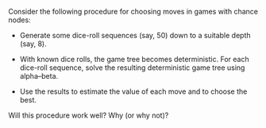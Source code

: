 Consider the following procedure
for choosing moves in games with chance nodes:<br>

-   Generate some dice-roll sequences (say, 50) down to a suitable depth
    (say, 8).<br>

-   With known dice rolls, the game tree becomes deterministic. For each
    dice-roll sequence, solve the resulting deterministic game tree
    using alpha–beta.<br>

-   Use the results to estimate the value of each move and to choose
    the best.<br>

Will this procedure work well? Why (or why not)?<br>
